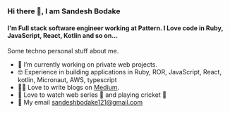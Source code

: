 ### Hi there 👋, I am Sandesh Bodake

#### I'm Full stack software engineer working at Pattern. I Love code in Ruby, JavaScript, React, Kotlin and so on...

Some techno personal stuff about me.

- 🔭 I’m currently working on private web projects.
- 🤓 Experience in building applications in Ruby, ROR, JavaScript, React, kotlin, Micronaut, AWS, typescript
- 👨‍💻 Love to write blogs on <a href="https://sandeshbodake.medium.com/" target="_blank">Medium</a>.
- 🤩 Love to watch web series 🍿 and playing cricket 🏏
- 🚩 My email  <a href="mailto:sandeshbodake121@gmail.com" target="_blank">sandeshbodake121@gmail.com</a>
